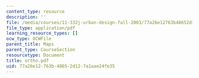 ```yaml
---
content_type: resource
description: ''
file: /media/courses/11-332j-urban-design-fall-2003/77a26e12763b48652d127a1aae24fe35_ortho.pdf
file_type: application/pdf
learning_resource_types: []
ocw_type: OCWFile
parent_title: Maps
parent_type: CourseSection
resourcetype: Document
title: ortho.pdf
uid: 77a26e12-763b-4865-2d12-7a1aae24fe35
---
```

